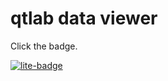 # qtlab data viewer

Click the badge.

[![lite-badge](https://jupyterlite.rtfd.io/en/latest/_static/badge.svg)](https://cover-me.github.io/qtview)
